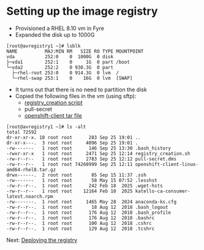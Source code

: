 # Setting up the image registry

- Provisioned a RHEL 8.10 vm in Fyre
- Expanded the disk up to 1000G

```
[root@avregistry1 ~]# lsblk
NAME          MAJ:MIN RM   SIZE RO TYPE MOUNTPOINT
vda           252:0    0  1000G  0 disk
├─vda1        252:1    0     1G  0 part /boot
└─vda2        252:2    0 930.3G  0 part
  ├─rhel-root 253:0    0 914.3G  0 lvm  /
  └─rhel-swap 253:1    0    16G  0 lvm  [SWAP]
```

- It turns out that there is no need to partition the disk
- Copied the following files in the vm (using sftp):
    - [registry_creation script](./registry_creation.sh)
    - pull-secret
    - [openshift-client tar file](https://console.redhat.com/openshift/downloads)
```
[root@avregistry1 ~]# ls -alt
total 72592
dr-xr-xr-x. 18 root root      283 Sep 25 19:01 ..
dr-xr-x---.  3 root root     4096 Sep 25 19:01 .
-rw-------   1 root root      146 Sep 25 13:30 .bash_history
-rwxr-xr-x   1 root root     2471 Sep 25 12:14 registry_creation.sh
-rw-r--r--   1 root root     2783 Sep 25 12:12 pull-secret.dms
-rw-r--r--   1 root root 74268999 Sep 25 12:11 openshift-client-linux-amd64-rhel8.tar.gz
drwx------.  2 root root       85 Sep 15 11:37 .ssh
-rw-------   1 root root       58 May 15 07:52 .lesshst
-rw-r--r--.  1 root root      242 Feb 18  2025 .wget-hsts
-rw-r--r--   1 root root    12164 Feb 10  2025 katello-ca-consumer-latest.noarch.rpm
-rw-------.  1 root root     1465 May 28  2024 anaconda-ks.cfg
-rw-r--r--.  1 root root       18 Aug 12  2018 .bash_logout
-rw-r--r--.  1 root root      176 Aug 12  2018 .bash_profile
-rw-r--r--.  1 root root      176 Aug 12  2018 .bashrc
-rw-r--r--.  1 root root      100 Aug 12  2018 .cshrc
-rw-r--r--.  1 root root      129 Aug 12  2018 .tcshrc
```

Next: [Deploying the registry](./deployingregistry.md)